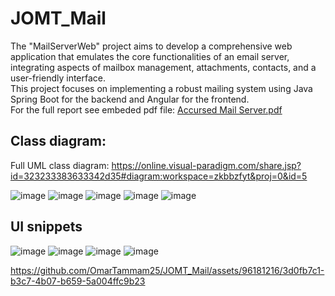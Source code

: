 # JOMT_Mail
The "MailServerWeb" project aims to develop a comprehensive web application that emulates the core functionalities of an email server, 
integrating aspects of mailbox management, attachments, contacts, and a user-friendly interface.      
This project focuses on implementing a robust mailing system using Java Spring Boot for the backend and Angular for the frontend.    
For the full report see embeded pdf file:
[Accursed Mail Server.pdf](https://github.com/OmarTammam25/JOMT_Mail/files/13208680/Accursed.Mail.Server.pdf)
## Class diagram:
Full UML class diagram: https://online.visual-paradigm.com/share.jsp?id=323233383633342d35#diagram:workspace=zkbbzfyt&proj=0&id=5

![image](https://github.com/OmarTammam25/JOMT_Mail/assets/96181216/abbc126d-c5ca-49ca-afbc-875083c11488)
![image](https://github.com/OmarTammam25/JOMT_Mail/assets/96181216/6dbfcc52-12dc-4727-9193-cf7d6edd93ef)
![image](https://github.com/OmarTammam25/JOMT_Mail/assets/96181216/d9e3aafa-ea24-441e-aafb-3fd864fc4c1d)
![image](https://github.com/OmarTammam25/JOMT_Mail/assets/96181216/8b641590-ba6e-4bd4-afb8-5c9894a0c6a4)
![image](https://github.com/OmarTammam25/JOMT_Mail/assets/96181216/2e4c7308-5e55-4362-8b6c-bfc6680f4bfb)

## UI snippets
![image](https://github.com/OmarTammam25/JOMT_Mail/assets/96181216/c4daab99-ec4b-4175-b62d-648cecffda31)
![image](https://github.com/OmarTammam25/JOMT_Mail/assets/96181216/13768d71-3275-4c7a-a277-25bd1c88e900)
![image](https://github.com/OmarTammam25/JOMT_Mail/assets/96181216/29084a4b-2636-4309-b6ea-83520452714f)
![image](https://github.com/OmarTammam25/JOMT_Mail/assets/96181216/df972371-dcd6-44cf-9509-daf7f1b91423)


https://github.com/OmarTammam25/JOMT_Mail/assets/96181216/3d0fb7c1-b3c7-4b07-b659-5a004ffc9b23




